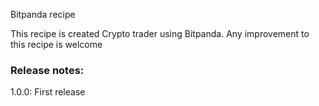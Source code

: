 Bitpanda recipe

This recipe is created Crypto trader using Bitpanda. Any improvement to this recipe is welcome

### Release notes:

1.0.0: First release
